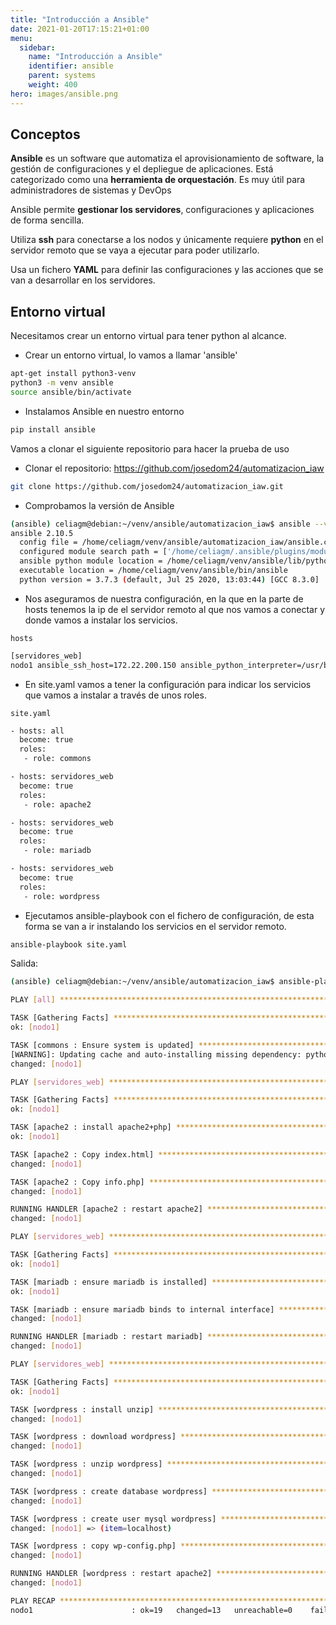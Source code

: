 ```yaml
---
title: "Introducción a Ansible"
date: 2021-01-20T17:15:21+01:00
menu:
  sidebar:
    name: "Introducción a Ansible"
    identifier: ansible
    parent: systems
    weight: 400
hero: images/ansible.png
---
```


## Conceptos

**Ansible** es un software que automatiza el aprovisionamiento de software, la gestión de configuraciones y el depliegue de aplicaciones. Está categorizado como una **herramienta de orquestación**. Es muy útil para administradores de sistemas y DevOps

Ansible permite **gestionar los servidores**, configuraciones y aplicaciones de forma sencilla.

Utiliza **ssh** para conectarse a los nodos y únicamente requiere **python** en el servidor remoto que se vaya a ejecutar para poder utilizarlo. 

Usa un fichero **YAML** para definir las configuraciones y las acciones que se van a desarrollar en los servidores.

## Entorno virtual

Necesitamos crear un entorno virtual para tener python al alcance.

* Crear un entorno virtual, lo vamos a llamar 'ansible'

```sh
apt-get install python3-venv
python3 -m venv ansible
source ansible/bin/activate
```

* Instalamos Ansible en nuestro entorno

```sh
pip install ansible
```

Vamos a clonar el siguiente repositorio para hacer la prueba de uso

* Clonar el repositorio:  https://github.com/josedom24/automatizacion_iaw 

```sh
git clone https://github.com/josedom24/automatizacion_iaw.git
```

* Comprobamos la versión de Ansible

```sh
(ansible) celiagm@debian:~/venv/ansible/automatizacion_iaw$ ansible --version
ansible 2.10.5
  config file = /home/celiagm/venv/ansible/automatizacion_iaw/ansible.cfg
  configured module search path = ['/home/celiagm/.ansible/plugins/modules', '/usr/share/ansible/plugins/modules']
  ansible python module location = /home/celiagm/venv/ansible/lib/python3.7/site-packages/ansible
  executable location = /home/celiagm/venv/ansible/bin/ansible
  python version = 3.7.3 (default, Jul 25 2020, 13:03:44) [GCC 8.3.0]
```

* Nos aseguramos de nuestra configuración, en la que en la parte de hosts tenemos la ip de el servidor remoto al que nos vamos a conectar y donde vamos a instalar los servicios.

`hosts`

```sh
[servidores_web]
nodo1 ansible_ssh_host=172.22.200.150 ansible_python_interpreter=/usr/bin/python3
```


* En site.yaml vamos a tener la configuración para indicar los servicios que vamos a instalar a través de unos roles.

`site.yaml`

```sh
- hosts: all
  become: true
  roles:
   - role: commons

- hosts: servidores_web
  become: true
  roles:
   - role: apache2

- hosts: servidores_web
  become: true
  roles:
   - role: mariadb

- hosts: servidores_web
  become: true
  roles:
   - role: wordpress

```

* Ejecutamos ansible-playbook con el fichero de configuración, de esta forma se van a ir instalando los servicios en el servidor remoto.

```sh
ansible-playbook site.yaml 
```

Salida:

```sh
(ansible) celiagm@debian:~/venv/ansible/automatizacion_iaw$ ansible-playbook site.yaml 

PLAY [all] **********************************************************************************************

TASK [Gathering Facts] **********************************************************************************
ok: [nodo1]

TASK [commons : Ensure system is updated] ***************************************************************
[WARNING]: Updating cache and auto-installing missing dependency: python3-apt
changed: [nodo1]

PLAY [servidores_web] ***********************************************************************************

TASK [Gathering Facts] **********************************************************************************
ok: [nodo1]

TASK [apache2 : install apache2+php] ********************************************************************
ok: [nodo1]

TASK [apache2 : Copy index.html] ************************************************************************
changed: [nodo1]

TASK [apache2 : Copy info.php] **************************************************************************
changed: [nodo1]

RUNNING HANDLER [apache2 : restart apache2] *************************************************************
changed: [nodo1]

PLAY [servidores_web] ***********************************************************************************

TASK [Gathering Facts] **********************************************************************************
ok: [nodo1]

TASK [mariadb : ensure mariadb is installed] ************************************************************
ok: [nodo1]

TASK [mariadb : ensure mariadb binds to internal interface] *********************************************
changed: [nodo1]

RUNNING HANDLER [mariadb : restart mariadb] *************************************************************
changed: [nodo1]

PLAY [servidores_web] ***********************************************************************************

TASK [Gathering Facts] **********************************************************************************
ok: [nodo1]

TASK [wordpress : install unzip] ************************************************************************
changed: [nodo1]

TASK [wordpress : download wordpress] *******************************************************************
changed: [nodo1]

TASK [wordpress : unzip wordpress] **********************************************************************
changed: [nodo1]

TASK [wordpress : create database wordpress] ************************************************************
changed: [nodo1]

TASK [wordpress : create user mysql wordpress] **********************************************************
changed: [nodo1] => (item=localhost)

TASK [wordpress : copy wp-config.php] *******************************************************************
changed: [nodo1]

RUNNING HANDLER [wordpress : restart apache2] ***********************************************************
changed: [nodo1]

PLAY RECAP **********************************************************************************************
nodo1                      : ok=19   changed=13   unreachable=0    failed=0    skipped=0    rescued=0    ignored=0   

```